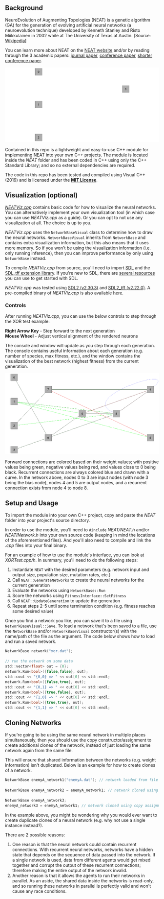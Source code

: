 ## Background

NeuroEvolution of Augmenting Topologies (NEAT) is a genetic algorithm (GA) for the generation of evolving artificial neural networks (a neuroevolution technique) developed by Kenneth Stanley and Risto Miikkulainen in 2002 while at The University of Texas at Austin. [Source: [Wikipedia](https://en.wikipedia.org/wiki/Neuroevolution_of_augmenting_topologies)]

You can learn more about NEAT on the [NEAT website](https://nn.cs.utexas.edu/?neat) and/or by reading through the 3 academic papers: [journal paper](https://nn.cs.utexas.edu/downloads/papers/stanley.ec02.pdf), [conference paper](https://nn.cs.utexas.edu/downloads/papers/stanley.gecco02_1.pdf), [shorter conference paper](https://nn.cs.utexas.edu/downloads/papers/stanley.cec02.pdf).

<center><img src="/Images/xor.gif" width = "700"></center>

Contained in this repo is a lightweight and easy-to-use C++ module for implementing NEAT into your own C++ projects. The module is located inside the *NEAT* folder and has been coded in C++ using only the C++ Standard Library; and so no external dependencies are required.

The code in this repo has been tested and compiled using Visual C++ (2019) and is licensed under the **[MIT License](LICENSE)**.

## Visualization (optional)

*[NEATViz.cpp](Source/NEATViz.cpp)* contains basic code for how to visualize the neural networks. You can alternatively implement your own visualization tool (in which case you can use *NEATViz.cpp* as a guide). Or you can opt to not use any visualization at all. The choice is up to you.

*NEATViz.cpp* uses the `NetworkBaseVisual` class to determine how to draw the neural networks. `NetworkBaseVisual` inherits from `NetworkBase` and contains extra visualization information, but this also means that it uses more memory. So if you won't be using the visualization information (i.e. only running inference), then you can improve performance by only using `NetworkBase` instead.

To compile *NEATViz.cpp* from source, you'll need to import [SDL](https://github.com/libsdl-org/SDL) and the [SDL_tff extension library](https://github.com/libsdl-org/SDL_ttf). If you're new to SDL, there are [several resources](https://wiki.libsdl.org/SDL2/Tutorials) you can use to get started with SDL.

*NEATViz.cpp* was tested using [SDL2 (v2.30.3)](https://github.com/libsdl-org/SDL/releases/tag/release-2.30.3) and [SDL2_tff (v2.22.0)](https://github.com/libsdl-org/SDL_ttf/releases/tag/release-2.22.0). A pre-compiled binary of *NEATViz.cpp* is also available [here](https://github.com/AllanChew/ModularNEAT/releases).

### Controls

After running *NEATViz.cpp*, you can use the below controls to step through the XOR test example:

**Right Arrow Key** - Step forward to the next generation\
**Mouse Wheel** - Adjust vertical alignment of the rendered neurons

The console and window will update as you step through each generation. The console contains useful information about each generation (e.g. number of species, max fitness, etc.), and the window contains the visualization of the best network (highest fitness) from the current generation.

<center><img src="/Images/network.png" width = "600"></center>

Forward connections are colored based on their weight values; with positive values being green, negative values being red, and values close to 0 being black.
Recurrent connections are always colored blue and drawn with a curve.
In the network above, nodes 0 to 3 are input nodes (with node 3 being the bias node), nodes 4 and 5 are output nodes, and a recurrent connection exists from node 4 to node 8.

## Setup and Usage

To import the module into your own C++ project, copy and paste the *NEAT* folder into your project's source directory.

In order to use the module, you'll need to `#include` *NEAT/NEAT.h* and/or *NEAT/Network.h* into your own source code (keeping in mind the locations of the aforementioned files).
And you'll also need to compile and link the *.cpp* files into your final binary.

For an example of how to use the module's interface, you can look at *XORTest.cpp/h*. In summary, you'll need to do the following steps:

1. Instantiate `NEAT` with the desired parameters (e.g. network input and output size, population size, mutation rates, etc.)
2. Call `NEAT::GenerateNetworks` to create the neural networks for the current generation
3. Evaluate the networks using `NetworkBase::Run`
4. Score the networks using `FitnessInterface::SetFitness`
5. Call `NEAT::UpdateGeneration` to update the generation
6. Repeat steps 2-5 until some termination condition (e.g. fitness reaches some desired value)

Once you find a network you like, you can save it to a file using `NetworkBaseVisual::Save`.
To load a network that's been saved to a file, use the `NetworkBase` and/or `NetworkBaseVisual` constructor(s) with the name/path of the file as the argument. The code below shows how to load and run a saved network.

```c
NetworkBase network("xor.dat");

// run the network on some data
std::vector<float> out = {0};
network.Run<bool>({false,false}, out);
std::cout << "{0,0} => " << out[0] << std::endl;
network.Run<bool>({false,true}, out);
std::cout << "{0,1} => " << out[0] << std::endl;
network.Run<bool>({true,false}, out);
std::cout << "{1,0} => " << out[0] << std::endl;
network.Run<bool>({true,true}, out);
std::cout << "{1,1} => " << out[0] << std::endl;
```

## Cloning Networks

If you're going to be using the same neural network in multiple places simultaneously, then you should use the copy constructor/assignment to create additional clones of the network, instead of just loading the same network again from the same file.

This will ensure that shared information between the networks (e.g. weight information) isn't duplicated. Below is an example for how to create clones of a network.

```c
NetworkBase enemyA_network1("enemyA.dat"); // network loaded from file

NetworkBase enemyA_network2 = enemyA_network1; // network cloned using copy ctor

NetworkBase enemyA_network3;
enemyA_network3 = enemyA_network1; // network cloned using copy assignmnent
```

In the example above, you might be wondering why you would ever want to create duplicate clones of a neural network (e.g. why not use a single instance instead?).

There are 2 possible reasons:
1. One reason is that the neural network could contain recurrent connections. With recurrent neural networks, networks have a hidden state that depends on the sequence of data passed into the network. If a single network is used, data from different agents would get mixed together and corrupt the output of these recurrent connections; therefore making the entire output of the network invalid.
2. Another reason is that it allows the agents to run their networks in parallel. As an aside, the shared data inside the networks is read-only, and so running these networks in parallel is perfectly valid and won't cause any race conditions.
